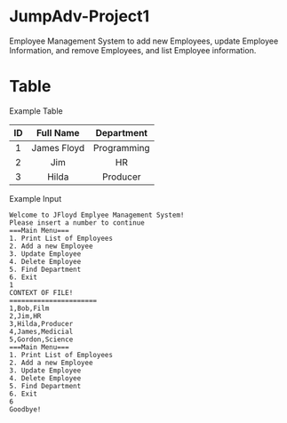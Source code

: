 # JumpAdv-Project1
 
Employee Management System to add new Employees, update Employee Information, and  remove Employees, and list Employee information.



# Table

Example Table

|ID | Full Name | Department |
| :---: | :-: | :-: |
| 1 | James Floyd | Programming |
| 2 | Jim | HR | 
| 3 | Hilda | Producer |

Example Input
```
Welcome to JFloyd Emplyee Management System! 
Please insert a number to continue
===Main Menu===
1. Print List of Employees
2. Add a new Employee
3. Update Employee
4. Delete Employee
5. Find Department
6. Exit
1
CONTEXT OF FILE!
======================
1,Bob,Film
2,Jim,HR
3,Hilda,Producer
4,James,Medicial
5,Gordon,Science
===Main Menu===
1. Print List of Employees
2. Add a new Employee
3. Update Employee
4. Delete Employee
5. Find Department
6. Exit
6
Goodbye!

```